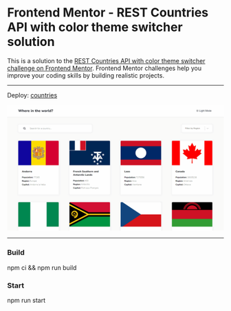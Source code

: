 # Frontend Mentor - REST Countries API with color theme switcher solution

This is a solution to the [REST Countries API with color theme switcher challenge on Frontend Mentor](https://www.frontendmentor.io/challenges/rest-countries-api-with-color-theme-switcher-5cacc469fec04111f7b848ca). Frontend Mentor challenges help you improve your coding skills by building realistic projects. 

_____

Deploy: [countries](https://countries-qtdfes52i-korchel.vercel.app/)

![gif](countries.gif)

_____

### Build

npm ci && npm run build

### Start

npm run start